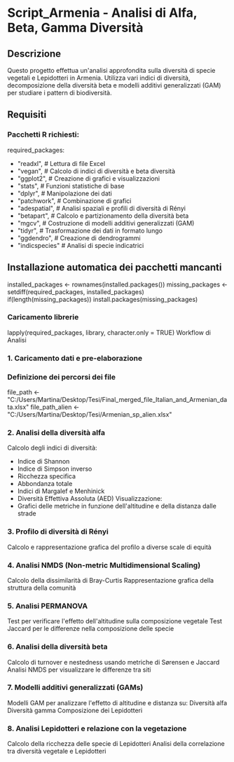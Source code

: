 # Script_Armenia - Analisi di Alfa, Beta, Gamma Diversità
## Descrizione
Questo progetto effettua un'analisi approfondita sulla diversità di specie vegetali e Lepidotteri in Armenia. Utilizza vari indici di diversità, decomposizione della diversità beta e modelli additivi generalizzati (GAM) per studiare i pattern di biodiversità.

## Requisiti

### Pacchetti R richiesti:
required_packages:
-  "readxl",       # Lettura di file Excel
-  "vegan",        # Calcolo di indici di diversità e beta diversità
-  "ggplot2",      # Creazione di grafici e visualizzazioni
-  "stats",        # Funzioni statistiche di base
-  "dplyr",        # Manipolazione dei dati
-  "patchwork",    # Combinazione di grafici
-  "adespatial",   # Analisi spaziali e profili di diversità di Rényi
-  "betapart",     # Calcolo e partizionamento della diversità beta
-  "mgcv",         # Costruzione di modelli additivi generalizzati (GAM)
-  "tidyr",        # Trasformazione dei dati in formato lungo
-  "ggdendro",     # Creazione di dendrogrammi
-  "indicspecies"  # Analisi di specie indicatrici

## Installazione automatica dei pacchetti mancanti
installed_packages <- rownames(installed.packages())
missing_packages <- setdiff(required_packages, installed_packages)
if(length(missing_packages)) install.packages(missing_packages)

### Caricamento librerie
lapply(required_packages, library, character.only = TRUE)
Workflow di Analisi
### 1. Caricamento dati e pre-elaborazione

### Definizione dei percorsi dei file
file_path <- "C:/Users/Martina/Desktop/Tesi/Final_merged_file_Italian_and_Armenian_data.xlsx"
file_path_alien <- "C:/Users/Martina/Desktop/Tesi/Armenian_sp_alien.xlsx"
### 2. Analisi della diversità alfa
Calcolo degli indici di diversità:
- Indice di Shannon
- Indice di Simpson inverso
- Ricchezza specifica
- Abbondanza totale
- Indici di Margalef e Menhinick
- Diversità Effettiva Assoluta (AED)
Visualizzazione:
- Grafici delle metriche in funzione dell'altitudine e della distanza dalle strade
### 3. Profilo di diversità di Rényi
Calcolo e rappresentazione grafica del profilo a diverse scale di equità
### 4. Analisi NMDS (Non-metric Multidimensional Scaling)
Calcolo della dissimilarità di Bray-Curtis
Rappresentazione grafica della struttura della comunità
### 5. Analisi PERMANOVA
Test per verificare l'effetto dell'altitudine sulla composizione vegetale
Test Jaccard per le differenze nella composizione delle specie
### 6. Analisi della diversità beta
Calcolo di turnover e nestedness usando metriche di Sørensen e Jaccard
Analisi NMDS per visualizzare le differenze tra siti
### 7. Modelli additivi generalizzati (GAMs)
Modelli GAM per analizzare l'effetto di altitudine e distanza su:
Diversità alfa
Diversità gamma
Composizione dei Lepidotteri
### 8. Analisi Lepidotteri e relazione con la vegetazione
Calcolo della ricchezza delle specie di Lepidotteri
Analisi della correlazione tra diversità vegetale e Lepidotteri
